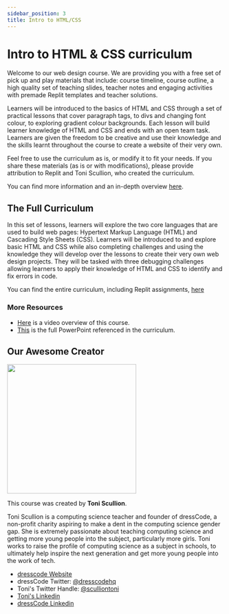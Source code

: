 ```yaml
---
sidebar_position: 3
title: Intro to HTML/CSS
---
```


# Intro to HTML & CSS curriculum

Welcome to our web design course. We are providing you with a free set of pick up and play materials that include: course timeline, course outline, a high quality set of teaching slides, teacher notes and engaging activities with premade Replit templates and teacher solutions. 

Learners will be introduced to the basics of HTML and CSS through a set of practical lessons that cover paragraph tags, to divs and changing font colour, to exploring gradient colour backgrounds. Each lesson will build learner knowledge of HTML and CSS and ends with an open team task. Learners are given the freedom to be creative and use their knowledge and the skills learnt throughout the course to create a website of their very own.

Feel free to use the curriculum as is, or modify it to fit your needs. If you share these materials (as is or with modifications), please provide attribution to Replit and Toni Scullion, who created the curriculum.

You can find more information and an in-depth overview [here](https://docs.google.com/document/d/1EFIIbmNpNp0p1havMiwtRdBG0xqEZhtq3lyLVLumuYs/edit?usp=sharing).

## The Full Curriculum

In this set of lessons, learners will explore the two core languages that are used to build web pages: Hypertext Markup Language (HTML) and Cascading Style Sheets (CSS). Learners will be introduced to and explore basic HTML and CSS while also completing challenges and using the knowledge they will develop over the lessons to create their very own web design projects. They will be tasked with three debugging challenges allowing learners to apply their knowledge of HTML and CSS to identify and fix errors in code.

You can find the entire curriculum, including Replit assignments, [here](https://docs.google.com/document/d/1AAjJcGtGXcP5xSJm3Bse33mgURKwmTrt9qV_5ZACvnA/edit?usp=sharing)

### More Resources

- [Here](https://drive.google.com/file/d/1TWvt2pVxi-DSjMbRxoz4ayym04llTr0n/view?usp=sharing) is a video overview of this course.
- [This](https://docs.google.com/presentation/d/1m2a0cbzz2hh9_A8U1ztuyoYuIc6eeTXSRAHd0ZT7-Y0/edit?usp=sharing) is the full PowerPoint referenced in the curriculum.


## Our Awesome Creator

<img class="profile_pic" src="https://replit-docs-images.bardia.repl.co/images/curriculumImg/TScullion.jpg" width="300px"/>

This course was created by **Toni Scullion**.

Toni Scullion is a computing science teacher and founder of dressCode, a non-profit charity aspiring to make a dent in the computing science gender gap. She is extremely passionate about teaching computing science and getting more young people into the subject, particularly more girls. Toni works to raise the profile of computing science as a subject in schools, to ultimately help inspire the next generation and get more young people into the work of tech.

- [dresscode Website](https://www.dresscode.org.uk)
- dressCode Twitter: [@dresscodehq](https://twitter.com/dresscodehq)
- Toni's Twitter Handle: [@sculliontoni](https://twitter.com/sculliontoni)
- [Toni's Linkedin](https://linkedin.com/in/toni-scullion)
- [dressCode Linkedin](https://linkedin.com/company/dresscodehq)


